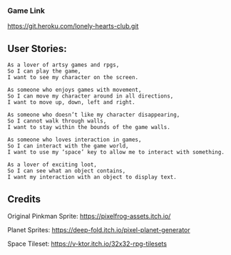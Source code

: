 ### Game Link

https://git.heroku.com/lonely-hearts-club.git

## User Stories:

```
As a lover of artsy games and rpgs,
So I can play the game,
I want to see my character on the screen.
```

```
As someone who enjoys games with movement,
So I can move my character around in all directions,
I want to move up, down, left and right.
```

```
As someone who doesn’t like my character disappearing,
So I cannot walk through walls,
I want to stay within the bounds of the game walls.
```

```
As someone who loves interaction in games,
So I can interact with the game world,
I want to use my ‘space’ key to allow me to interact with something.
```

```
As a lover of exciting loot,
So I can see what an object contains,
I want my interaction with an object to display text.
```

## Credits

Original Pinkman Sprite:
https://pixelfrog-assets.itch.io/

Planet Sprites:
https://deep-fold.itch.io/pixel-planet-generator

Space Tileset:
https://v-ktor.itch.io/32x32-rpg-tilesets

